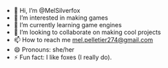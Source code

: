 - 👋 Hi, I’m @MelSilverfox
- 👀 I’m interested in making games
- 🌱 I’m currently learning game engines
- 💞️ I’m looking to collaborate on making cool projects
- 📫 How to reach me mel.pelletier274@gmail.com
- 😄 Pronouns: she/her
- ⚡ Fun fact: I like foxes (I really do).

<!---
MelSilverfox/MelSilverfox is a ✨ special ✨ repository because its `README.md` (this file) appears on your GitHub profile.
You can click the Preview link to take a look at your changes.
--->
